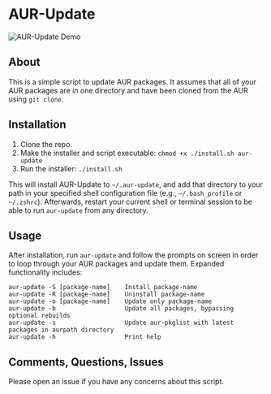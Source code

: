 # AUR-Update

![AUR-Update Demo](https://i.imgur.com/pDaYecW.gif)

## About

This is a simple script to update AUR packages. It assumes that all of your AUR packages are in one directory and have been cloned from the AUR using ```git clone```.

## Installation

1. Clone the repo.
2. Make the installer and script executable: `chmod +x ./install.sh aur-update`
3. Run the installer: `./install.sh`

This will install AUR-Update to `~/.aur-update`, and add that directory to your path in your specified shell configuration file (e.g., `~/.bash_profile` or `~/.zshrc`). Afterwards, restart your current shell or terminal session to be able to run `aur-update` from any directory.

## Usage

After installation, run `aur-update` and follow the prompts on screen in order to loop through your AUR packages and update them. Expanded functionality includes:

```
aur-update -S [package-name]    Install package-name
aur-update -R [package-name]    Uninstall package-name
aur-update -o [package-name]    Update only package-name
aur-update -b                   Update all packages, bypassing optional rebuilds
aur-update -s                   Update aur-pkglist with latest packages in aurpath directory
aur-update -h                   Print help
```

## Comments, Questions, Issues

Please open an issue if you have any concerns about this script.